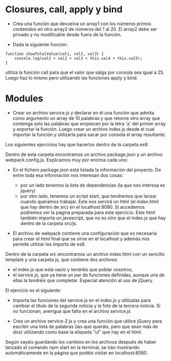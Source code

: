 # Closures, call, apply y bind

- Crea una función que devuelva un array1 con los números primos contenidos en otro array2 de números del 1 al 20. El array2 debe ser privado y no modificable desde fuera de la función.

- Dada la siguiente función:

```
function showTotalValue(val1, val2, val3) {
    console.log(val1 + val2 + val3 + this.val4 + this.val5);
}
```

utiliza la función call para que el valor que salga por consola sea igual a 25. Luego haz lo mismo pero utilizando las funciones apply y bind.

# Modules

- Crear un archivo service.js y declarar en él una función que admita como argumento un array de 10 palabras y que retorne otro array que contenga solo las palabras que empiecen por la letra 'a' del primer array y exportar la función. Luego crear un archivo index.js desde el cual importar la función y utilizarla para sacar por consola el array resultante.

Los siguientes ejercicios hay que hacerlos dentro de la carpeta es6:

Dentro de esta carpeta encontramos un archivo package.json y un archivo webpack.config.js. Explicamos muy por encima cada uno:

- En el fichero package.json está listada la información del proyecto. De entre toda esa información nos interesan dos cosas:

  - por un lado tenemos la lista de dependencias (la que nos interesa es jquery)
  - por otro lado, tenemos un script start, que tendremos que lanzar cuando queramos trabajar. Este nos servirá un html (el index.html que hay dentro de src) en el localhost:8080. Si accedemos podremos ver la página preparada para este ejercicio. Este html también importa un javascript, que no es otro que el index.js que hay dentro de la carpeta src/js.

- El archivo de webpack contiene una configuración que es necesaria para crear el html final que se sirve en el localhost y además nos permite utilizar los imports de es6.

Dentro de la carpeta src encontramos un archivo index.html con un sencillo template y una carpeta js, que contiene dos archivos: 

- el index.js que está vacío y tendréis que poblar vosotros, 
- el service.js, que ya tiene un par de funciones definidas, aunque una de ellas la tendréis que completar. Especial atención al uso de jQuery.

El ejercicio es el siguiente:

- Importa las funciones del service.js en el index.js y utilízalas para cambiar el título de la segunda noticia y la foto de la tercera noticia. Si no funcionan, averigua que falta en el archivo service.js

- Crea un archivo service-2.js y crea una función que utilice jQuery para escribir una lista de palabras (las que queráis, pero que sean más de dos) utilizando como base la etiqueta "ul" que hay en el html.

Según vayáis guardando los cambios en los archivos después de haber lanzado el comando npm start en la terminal, se irán mostrando automáticamente en la página que podéis visitar en localhost:8080.
